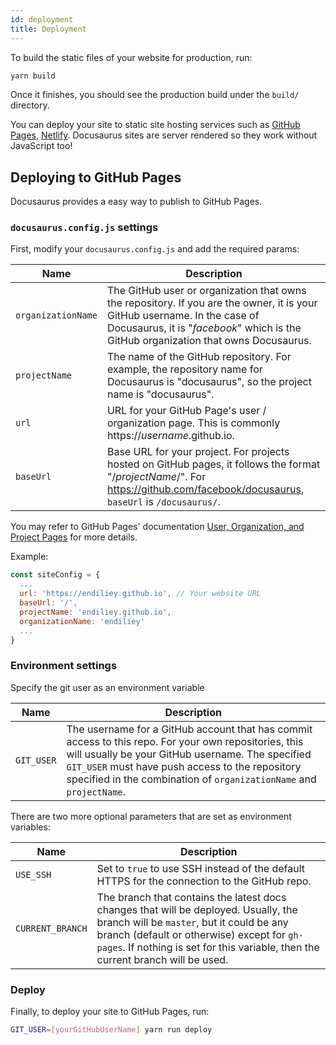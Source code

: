 ```yaml
---
id: deployment
title: Deployment
---
```


To build the static files of your website for production, run:

```bash
yarn build
```

Once it finishes, you should see the production build under the `build/` directory.

You can deploy your site to static site hosting services such as [GitHub Pages](https://pages.github.com/), [Netlify](https://www.netlify.com/). Docusaurus sites are server rendered so they work without JavaScript too!

## Deploying to GitHub Pages

Docusaurus provides a easy way to publish to GitHub Pages.

### `docusaurus.config.js` settings

First, modify your `docusaurus.config.js` and add the required params:


| Name               | Description                                                                                                                                                                                                      |
| ------------------ | ---------------------------------------------------------------------------------------------------------------------------------------------------------------------------------------------------------------- |
| `organizationName` | The GitHub user or organization that owns the repository. If you are the owner, it is your GitHub username. In the case of Docusaurus, it is "_facebook_" which is the GitHub organization that owns Docusaurus. |
| `projectName`      | The name of the GitHub repository. For example, the repository name for Docusaurus is "docusaurus", so the project name is "docusaurus".                                                                         |
| `url`              | URL for your GitHub Page's user / organization page. This is commonly https://_username_.github.io.                                                                                                              |
| `baseUrl`          | Base URL for your project. For projects hosted on GitHub pages, it follows the format "/_projectName_/". For https://github.com/facebook/docusaurus, `baseUrl` is `/docusaurus/`.                                |

You may refer to GitHub Pages' documentation [User, Organization, and Project Pages](https://help.github.com/en/articles/user-organization-and-project-pages) for more details.

Example:

```js
const siteConfig = {
  ...
  url: 'https://endiliey.github.io', // Your website URL
  baseUrl: '/',
  projectName: 'endiliey.github.io',
  organizationName: 'endiliey'
  ...
}
```

### Environment settings

Specify the git user as an environment variable

| Name       | Description                                                                                                                                                                                                                                                                         |
| ---------- | ----------------------------------------------------------------------------------------------------------------------------------------------------------------------------------------------------------------------------------------------------------------------------------- |
| `GIT_USER` | The username for a GitHub account that has commit access to this repo. For your own repositories, this will usually be your GitHub username. The specified `GIT_USER` must have push access to the repository specified in the combination of `organizationName` and `projectName`. |

There are two more optional parameters that are set as environment variables:

| Name             | Description                                                                                                                                                                                                                                                       |
| ---------------- | ----------------------------------------------------------------------------------------------------------------------------------------------------------------------------------------------------------------------------------------------------------------- |
| `USE_SSH`        | Set to `true` to use SSH instead of the default HTTPS for the connection to the GitHub repo.                                                                                                                                                                      |
| `CURRENT_BRANCH` | The branch that contains the latest docs changes that will be deployed. Usually, the branch will be `master`, but it could be any branch (default or otherwise) except for `gh-pages`. If nothing is set for this variable, then the current branch will be used. |

### Deploy

Finally, to deploy your site to GitHub Pages, run:

```bash
GIT_USER=[yourGitHubUserName] yarn run deploy
```
